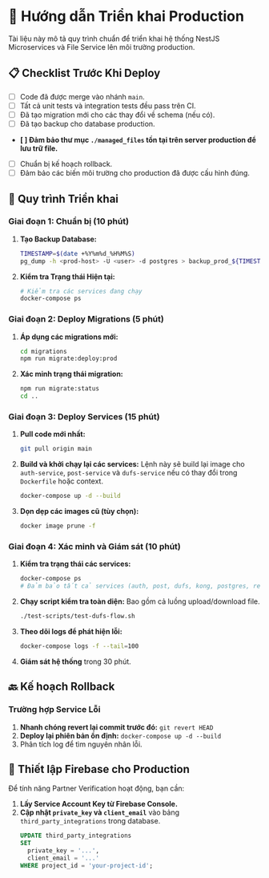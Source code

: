 # 🚀 Hướng dẫn Triển khai Production

Tài liệu này mô tả quy trình chuẩn để triển khai hệ thống NestJS Microservices và File Service lên môi trường production.

## 📋 Checklist Trước Khi Deploy

*   [ ] Code đã được merge vào nhánh `main`.
*   [ ] Tất cả unit tests và integration tests đều pass trên CI.
*   [ ] Đã tạo migration mới cho các thay đổi về schema (nếu có).
*   [ ] Đã tạo backup cho database production.
*   **[ ] Đảm bảo thư mục `./managed_files` tồn tại trên server production để lưu trữ file.**
*   [ ] Chuẩn bị kế hoạch rollback.
*   [ ] Đảm bảo các biến môi trường cho production đã được cấu hình đúng.

## 🔄 Quy trình Triển khai

### Giai đoạn 1: Chuẩn bị (10 phút)

1.  **Tạo Backup Database:**
    ```bash
    TIMESTAMP=$(date +%Y%m%d_%H%M%S)
    pg_dump -h <prod-host> -U <user> -d postgres > backup_prod_${TIMESTAMP}.sql
    ```

2.  **Kiểm tra Trạng thái Hiện tại:**
    ```bash
    # Kiểm tra các services đang chạy
    docker-compose ps
    ```

### Giai đoạn 2: Deploy Migrations (5 phút)

1.  **Áp dụng các migrations mới:**
    ```bash
    cd migrations
    npm run migrate:deploy:prod
    ```

2.  **Xác minh trạng thái migration:**
    ```bash
    npm run migrate:status
    cd ..
    ```

### Giai đoạn 3: Deploy Services (15 phút)

1.  **Pull code mới nhất:**
    ```bash
    git pull origin main
    ```

2.  **Build và khởi chạy lại các services:**
    Lệnh này sẽ build lại image cho `auth-service`, `post-service` và `dufs-service` nếu có thay đổi trong `Dockerfile` hoặc context.
    ```bash
    docker-compose up -d --build
    ```

3.  **Dọn dẹp các images cũ (tùy chọn):**
    ```bash
    docker image prune -f
    ```

### Giai đoạn 4: Xác minh và Giám sát (10 phút)

1.  **Kiểm tra trạng thái các services:**
    ```bash
    docker-compose ps
    # Đảm bảo tất cả services (auth, post, dufs, kong, postgres, redis) đều "Up" và "healthy"
    ```

2.  **Chạy script kiểm tra toàn diện:**
    Bao gồm cả luồng upload/download file.
    ```bash
    ./test-scripts/test-dufs-flow.sh
    ```

3.  **Theo dõi logs để phát hiện lỗi:**
    ```bash
    docker-compose logs -f --tail=100
    ```

4.  **Giám sát hệ thống** trong 30 phút.

## 🔙 Kế hoạch Rollback

### Trường hợp Service Lỗi
1.  **Nhanh chóng revert lại commit trước đó:** `git revert HEAD`
2.  **Deploy lại phiên bản ổn định:** `docker-compose up -d --build`
3.  Phân tích log để tìm nguyên nhân lỗi.

## 🔐 Thiết lập Firebase cho Production

Để tính năng Partner Verification hoạt động, bạn cần:

1.  **Lấy Service Account Key từ Firebase Console.**
2.  **Cập nhật `private_key` và `client_email`** vào bảng `third_party_integrations` trong database.
    ```sql
    UPDATE third_party_integrations 
    SET 
      private_key = '...',
      client_email = '...'
    WHERE project_id = 'your-project-id';
    ```
